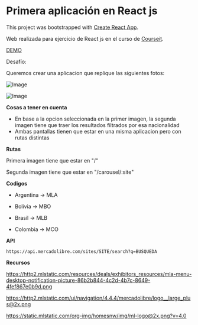 # Primera aplicación en React js

This project was bootstrapped with [Create React App](https://github.com/facebook/create-react-app).

Web realizada para ejercicio de React js en el curso de [Courseit](https://courseit.io/).

[DEMO](https://luca3212.github.io/React-app/)

Desafío:

Queremos crear una aplicacion que replique las siguientes fotos:

![Image](https://courseit-statics.nyc3.digitaloceanspaces.com/contenido/online/react/meli1.png)

![Image](https://courseit-statics.nyc3.digitaloceanspaces.com/contenido/online/react/meli2.png)

**Cosas a tener en cuenta**

- En base a la opcion seleccionada en la primer imagen, la segunda imagen tiene que traer los resultados filtrados por esa nacionalidad
- Ambas pantallas tienen que estar en una misma aplicacion pero con rutas distintas


**Rutas**

Primera imagen tiene que estar en "/"

Segunda imagen tiene que estar en "/carousel/:site"

**Codigos**

- Argentina -> MLA

- Bolivia -> MBO

- Brasil -> MLB

- Colombia -> MCO

**API**

`https://api.mercadolibre.com/sites/SITE/search?q=BUSQUEDA`

**Recursos**

https://http2.mlstatic.com/resources/deals/exhibitors_resources/mla-menu-desktop-notification-picture-86b2b844-4c2d-4b7c-8649-4fef867e0b9d.png

https://http2.mlstatic.com/ui/navigation/4.4.4/mercadolibre/logo__large_plus@2x.png

https://static.mlstatic.com/org-img/homesnw/img/ml-logo@2x.png?v=4.0
